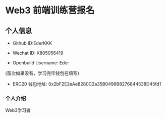 # Web3 前端训练营报名

## 个人信息

* Github ID:EderKKK

* Wechat ID: K805056419

* Openbuild Username: Eder

(首次如果没有，学习完毕钱包在填写)

* ERC20 钱包地址: 0x2bF2E2eAe8280C2a35B0499B8276844538D45fd1

### 个人介绍
Web3学习者

